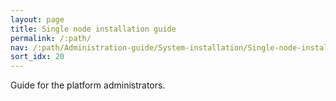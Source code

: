 ```yaml
---
layout: page
title: Single node installation guide
permalink: /:path/
nav: /:path/Administration-guide/System-installation/Single-node-installation
sort_idx: 20
---
```


Guide for the platform administrators.